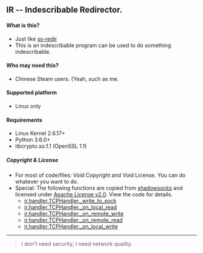 ## IR -- Indescribable Redirector.

#### What is this?

+ Just like [ss-redir](https://github.com/shadowsocks/shadowsocks-libev#advanced-usage)
+ This is an indescribable program can be used to do something indescribable.

#### Who may need this?

+ Chinese Steam users. (Yeah, such as me.

#### Supported platform

+ Linux only

#### Requirements

+ Linux Kernel 2.6.17+
+ Python 3.6.0+
+ libcrypto.so.1.1 (OpenSSL 1.1)

##### Copyright & License

+ For most of code/files: Void Copyright and Void License. You can do whatever you want to do.
+ Special: The following functions are copied from [shadowsocks](https://github.com/shadowsocks/shadowsocks/blob/master/shadowsocks/tcprelay.py#L110) and licensed under [Apache License v2.0](https://www.apache.org/licenses/LICENSE-2.0). View the code for details.
  * [ir.handler.TCPHandler.\_write\_to\_sock](https://github.com/Mr-indescribable/ir/blob/tou/ir/handler/base.py#L126)
  * [ir.handler.TCPHandler.\_on\_local\_read](https://github.com/Mr-indescribable/ir/blob/tou/ir/handler/base.py#L159)
  * [ir.handler.TCPHandler.\_on\_remote\_write](https://github.com/Mr-indescribable/ir/blob/tou/ir/handler/base.py#L201)
  * [ir.handler.TCPHandler.\_on\_remote\_read](https://github.com/Mr-indescribable/ir/blob/tou/ir/handler/base.py#L220)
  * [ir.handler.TCPHandler.\_on\_local\_write](https://github.com/Mr-indescribable/ir/blob/tou/ir/handler/base.py#L257)

----------------------------

> I don't need security, I need network quality.
